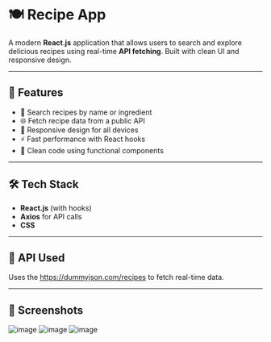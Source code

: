 # 🍽️ Recipe App

A modern **React.js** application that allows users to search and explore delicious recipes using real-time **API fetching**. Built with clean UI and responsive design.

---

## 🚀 Features

- 🔎 Search recipes by name or ingredient
- 🌐 Fetch recipe data from a public API
- 📱 Responsive design for all devices
- ⚡ Fast performance with React hooks
- 🧰 Clean code using functional components

---

## 🛠️ Tech Stack

- **React.js** (with hooks)
- **Axios** for API calls
- **CSS** 

---

## 📡 API Used

Uses the https://dummyjson.com/recipes to fetch real-time data.

---

## 📸 Screenshots

![image](https://github.com/user-attachments/assets/256d5911-abe7-47d8-a152-a9c9d73165c3)
![image](https://github.com/user-attachments/assets/32f14cf2-bda4-432a-88cd-e49e188fab7d)
![image](https://github.com/user-attachments/assets/c81df2c1-c54b-4bd7-ae5b-eaf427850f7d)


